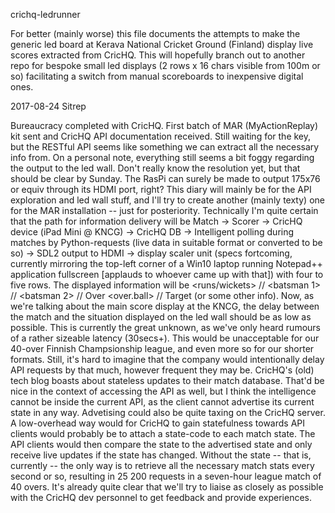 crichq-ledrunner

For better (mainly worse) this file documents the attempts to make the generic led board at Kerava National Cricket Ground (Finland) display live scores extracted from CricHQ. This will hopefully branch out to another repo for bespoke small led displays (2 rows x 16 chars visible from 100m or so) facilitating a switch from manual scoreboards to inexpensive digital ones.

2017-08-24 Sitrep

Bureaucracy completed with CricHQ. First batch of MAR (MyActionReplay) kit sent and CricHQ API documentation received. Still waiting for the key, but the RESTful API seems like something we can extract all the necessary info from. On a personal note, everything still seems a bit foggy regarding the output to the led wall. Don't really know the resolution yet, but that should be clear by Sunday. The RasPi can surely be made to output 175x76 or equiv through its HDMI port, right? This diary will mainly be for the API exploration and led wall stuff, and I'll try to create another (mainly texty) one for the MAR installation -- just for posteriority. Technically I'm quite certain that the path for information delivery will be Match -> Scorer -> CricHQ device (iPad Mini @ KNCG) -> CricHQ DB -> Intelligent polling during matches by Python-requests (live data in suitable format or converted to be so) -> SDL2 output to HDMI -> display scaler unit (specs fortcoming, currently mirroring the top-left corner of a Win10 laptop running Notepad++ application fullscreen [applauds to whoever came up with that]) with four to five rows. The displayed information will be <runs/wickets> // <batsman 1> // <batsman 2> // Over <over.ball> // Target (or some other info). Now, as we're talking about the main score display at the KNCG, the delay between the match and the situation displayed on the led wall should be as low as possible. This is currently the great unknown, as we've only heard rumours of a rather sizeable latency (30secs+). This would be unacceptable for our 40-over Finnish Champsionship league, and even more so for our shorter formats. Still, it's hard to imagine that the company would intentionally delay API requests by that much, however frequent they may be. CricHQ's (old) tech blog boasts about stateless updates to their match database. That'd be nice in the context of accessing the API as well, but I think the intelligence cannot be inside the current API, as the client cannot advertise its current state in any way. Advetising could also be quite taxing on the CricHQ server. A low-overhead way would for CricHQ to gain statefulness towards API clients would probably be to attach a state-code to each match state. The API clients would then compare the state to the advertised state and only receive live updates if the state has changed. Without the state -- that is, currently -- the only way is to retrieve all the necessary match stats every second or so, resulting in 25 200 requests in a seven-hour league match of 40 overs. It's already quite clear that we'll try to liaise as closely as possible with the CricHQ dev personnel to get feedback and provide experiences.
